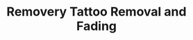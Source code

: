 ---
title: "Removery Tattoo Removal and Fading"
url: /kitchener/removery-tattoo-removal-and-fading/
shop: tattoo
---